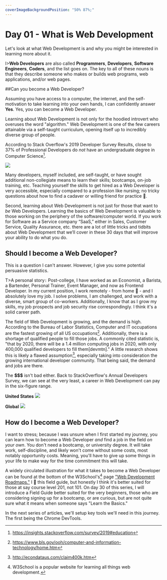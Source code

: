 ```yaml
---
coverImageBackgroundPosition: "50% 87%;"
---
```


# Day 01 - What is Web Development

Let's look at what Web Development is and why you might be interested in learning more about it. 

I>**Web Developers** are also called **Programmers**, **Developers**, **Software Engineers**, **Coders**, and the list goes on.  The key to all of these nouns is that they describe someone who makes or builds web programs, web applications, and/or web pages.

##Can you become a Web Developer?

Assuming you have access to a computer, the internet, and the self-motivation to take learning into your own hands, I can confidently answer **Yes**.  Yes, you can become a Web Developer.

Learning about Web Development is not only for the hoodied introvert who overuses the word "algorithm."  Web Development is one of the few careers attainable via a self-taught curriculum, opening itself up to incredibly diverse group of people.  

According to Stack Overflow's 2019 Developer Survey Results, close to 37% of Professional Developers do *not* have an undergraduate degree in Computer Science[^stackoverfloweducation].  

![](public/assets/stackoverflow-undergraduate-degree.png)

Many developers, myself included, are self-taught, or have sought additional non-collegiate means to learn their skills; bootcamps, on-job training, etc.  Teaching yourself the skills to get hired as a Web Developer is very accessible, especially compared to a profession like nursing; no tricky questions about how to find a cadaver or willing friend for practice 😬.

Second, learning about Web Development is not just for those that want to _be_ Web Developers.  Learning the basics of Web Development is valuable to those working on the periphery of the software/computer world.  If you work for Software as a Service company “SaaS,” either in Sales, Customer Service, Quality Assurance, etc. there are a lot of little tricks and tidbits about Web Development that we’ll cover in these 30 days that will improve your ability to do what you do.

## Should I become a Web Developer?

This is a question I can't answer.  However, I give you some potential persuasive statistics.

T>A personal story`:` Post-college, I have worked as an Economist, a Barista, a Bartender, Personal Trainer, Event Manager, and now as Frontend Developer.  In my current position, I work remotely - from home 🏡 - and I absolutely love my job. I solve problems, I am challenged, and work with a diverse, smart group of co-workers.  Additionally, I know that as I grow my skills, my job prospects and job security rise correspondingly.  I think it's a solid career path.

The field of Web Development is growing, and the demand is high.  According to the Bureau of Labor Statistics, Computer and IT occupations are the fastest growing of all US occupations[^BLS].  Additionally, there is a shortage of qualified people to fill those jobs.  A commonly cited statistic is, "that by 2020, there will be a 1.4 million computing jobs in 2020, with only 400,000 qualified developers to fill them[devmtn]."  A little research shows this is likely a flawed assumption[^flawed], especially taking into consideration the growing international developer community.  That being said, the demand and jobs are there.

The **$$$** isn't bad either. Back to StackOverflow's Annual Developers Survey, we can see at the very least, a career in Web Development can pay in the six-figure range.

**United States**
![](public/assets/salary-us.png)


**Global**
![](public/assets/salary-global.png)

## How do I become a Web Developer?

I want to stress; because I was unsure when I first started my journey, you can learn how to become a Web Developer _and_ find a job in the field _on your own_.  You don't need a bootcamp, or university degree.  It will take work, self-discipline, and likely won't come without some costs, most notably opportunity costs. Meaning, you'll have to give up some things in your life to make way for the time commitment this will take.

A widely circulated illustration for what it takes to become a Web Developer can be found at the bottom of the W3School's[^w3s] page ["Web Development Roadmaps."](https://www.w3schools.com/whatis/)  I 💛 this field guide, but honestly I think it's better suited for those at say course level 201, not 101. On day 30 of this series, I will introduce a Field Guide better suited for the very beginners, those who are considering signing up for a bootcamp, or are curious, but are not quite sure what it means when someone says "Learn the Basics."

In the next series of articles, we'll setup key tools we'll need in this journey.  The first being the Chrome DevTools.

[^BLS]:https://www.bls.gov/ooh/computer-and-information-technology/home.htm
[^devmtn]:https://devmountain.com/guides/learn-web-development
[^flawed]:http://econdataus.com/claim400k.htm
[^stackoverfloweducation]:https://insights.stackoverflow.com/survey/2019#education
[^w3s]: W3School is a popular website for learning all things web development.